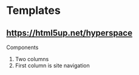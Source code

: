 # Templates

## https://html5up.net/hyperspace

Components
1. Two columns
2. First column is site navigation




